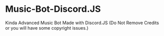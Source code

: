 # Music-Bot-Discord.JS
Kinda Advanced Music Bot Made with Discord.JS (Do Not Remove Credits or you will have some copyright issues.)
